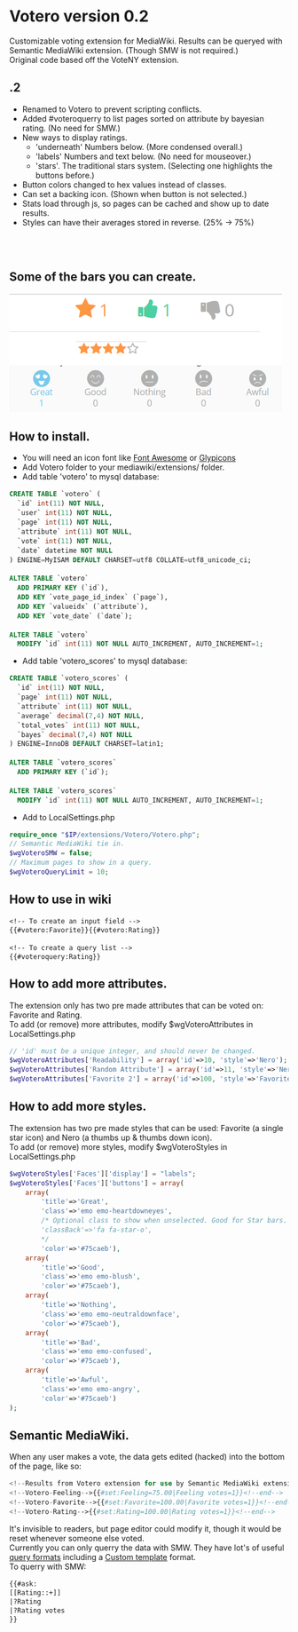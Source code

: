 # Votero version 0.2
Customizable voting extension for MediaWiki. Results can be queryed with Semantic MediaWiki extension. (Though SMW is not required.)<br>
Original code based off the VoteNY extension.

## .2
* Renamed to Votero to prevent scripting conflicts.
* Added #voteroquerry to list pages sorted on attribute by bayesian rating. (No need for SMW.)
* New ways to display ratings.
  * 'underneath' Numbers below. (More condensed overall.)
  * 'labels' Numbers and text below. (No need for mouseover.)
  * 'stars'. The traditional stars system. (Selecting one highlights the buttons before.)
* Button colors changed to hex values instead of classes.
* Can set a backing icon. (Shown when button is not selected.)
* Stats load through js, so pages can be cached and show up to date results.
* Styles can have their averages stored in reverse. (25% -> 75%)

<br><br>
## Some of the bars you can create.
![Alt text](/Untitled.png?raw=true "Optional Title")

## How to install.
* You will need an icon font like [Font Awesome](http://fortawesome.github.io/Font-Awesome/) or [Glypicons](http://glyphicons.bootstrapcheatsheets.com/)
* Add Votero folder to your mediawiki/extensions/ folder.
* Add table 'votero' to mysql database:
```sql
CREATE TABLE `votero` (
  `id` int(11) NOT NULL,
  `user` int(11) NOT NULL,
  `page` int(11) NOT NULL,
  `attribute` int(11) NOT NULL,
  `vote` int(11) NOT NULL,
  `date` datetime NOT NULL
) ENGINE=MyISAM DEFAULT CHARSET=utf8 COLLATE=utf8_unicode_ci;

ALTER TABLE `votero`
  ADD PRIMARY KEY (`id`),
  ADD KEY `vote_page_id_index` (`page`),
  ADD KEY `valueidx` (`attribute`),
  ADD KEY `vote_date` (`date`);

ALTER TABLE `votero`
  MODIFY `id` int(11) NOT NULL AUTO_INCREMENT, AUTO_INCREMENT=1;
```
* Add table 'votero_scores' to mysql database:
```sql
CREATE TABLE `votero_scores` (
  `id` int(11) NOT NULL,
  `page` int(11) NOT NULL,
  `attribute` int(11) NOT NULL,
  `average` decimal(7,4) NOT NULL,
  `total_votes` int(11) NOT NULL,
  `bayes` decimal(7,4) NOT NULL
) ENGINE=InnoDB DEFAULT CHARSET=latin1;

ALTER TABLE `votero_scores`
  ADD PRIMARY KEY (`id`);

ALTER TABLE `votero_scores`
  MODIFY `id` int(11) NOT NULL AUTO_INCREMENT, AUTO_INCREMENT=1;
```
* Add to LocalSettings.php
```php
require_once "$IP/extensions/Votero/Votero.php";
// Semantic MediaWiki tie in.
$wgVoteroSMW = false;
// Maximum pages to show in a query.
$wgVoteroQueryLimit = 10;
```

## How to use in wiki
```wiki
<!-- To create an input field -->
{{#votero:Favorite}}{{#votero:Rating}}

<!-- To create a query list -->
{{#voteroquery:Rating}}
```

## How to add more attributes.
The extension only has two pre made attributes that can be voted on: Favorite and Rating.<br>
To add (or remove) more attributes, modify $wgVoteroAttributes in LocalSettings.php
```php
// 'id' must be a unique integer, and should never be changed.
$wgVoteroAttributes['Readability'] = array('id'=>10, 'style'=>'Nero');
$wgVoteroAttributes['Random Attribute'] = array('id'=>11, 'style'=>'Nero');
$wgVoteroAttributes['Favorite 2'] = array('id'=>100, 'style'=>'Favorite');
```

## How to add more styles.
The extension has two pre made styles that can be used: Favorite (a single star icon) and Nero (a thumbs up & thumbs down icon).<br>
To add (or remove) more styles, modify $wgVoteroStyles in LocalSettings.php
```php
$wgVoteroStyles['Faces']['display'] = "labels";
$wgVoteroStyles['Faces']['buttons'] = array(
	array(
		'title'=>'Great',
		'class'=>'emo emo-heartdowneyes',
		/* Optional class to show when unselected. Good for Star bars.
		'classBack'=>'fa fa-star-o',
		*/
		'color'=>'#75caeb'),
	array(
		'title'=>'Good',
		'class'=>'emo emo-blush',
		'color'=>'#75caeb'),
	array(
		'title'=>'Nothing',
		'class'=>'emo emo-neutraldownface',
		'color'=>'#75caeb'),
	array(
		'title'=>'Bad',
		'class'=>'emo emo-confused',
		'color'=>'#75caeb'),
	array(
		'title'=>'Awful',
		'class'=>'emo emo-angry',
		'color'=>'#75caeb')
);
```
## Semantic MediaWiki.
When any user makes a vote, the data gets edited (hacked) into the bottom of the page, like so:
```php
<!--Results from Votero extension for use by Semantic MediaWiki extension.-->
<!--Votero-Feeling-->{{#set:Feeling=75.00|Feeling votes=1}}<!--end-->
<!--Votero-Favorite-->{{#set:Favorite=100.00|Favorite votes=1}}<!--end-->
<!--Votero-Rating-->{{#set:Rating=100.00|Rating votes=1}}<!--end-->
```
It's invisible to readers, but page editor could modify it, though it would be reset whenever someone else voted.<br>
Currently you can only querry the data with SMW. They have lot's of useful [query formats](https://www.semantic-mediawiki.org/wiki/Help:Result_formats) including a [Custom template](https://www.semantic-mediawiki.org/wiki/Help:Template_format) format.<br>
To querry with SMW:
```wiki
{{#ask:
[[Rating::+]]
|?Rating
|?Rating votes
}}
```

